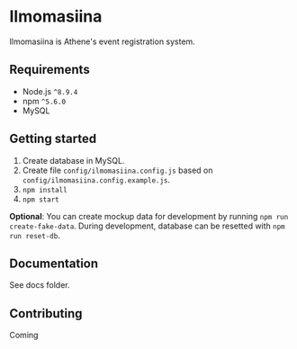 # Ilmomasiina

Ilmomasiina is Athene's event registration system.

## Requirements
* Node.js `^8.9.4`
* npm `^5.6.0`
* MySQL

## Getting started

1. Create database in MySQL.
1. Create file `config/ilmomasiina.config.js` based on `config/ilmomasiina.config.example.js`.
1. `npm install`
1. `npm start`

**Optional**: You can create mockup data for development by running `npm run create-fake-data`. During development, database can be resetted with `npm run reset-db`.

## Documentation

See docs folder.

## Contributing

Coming
